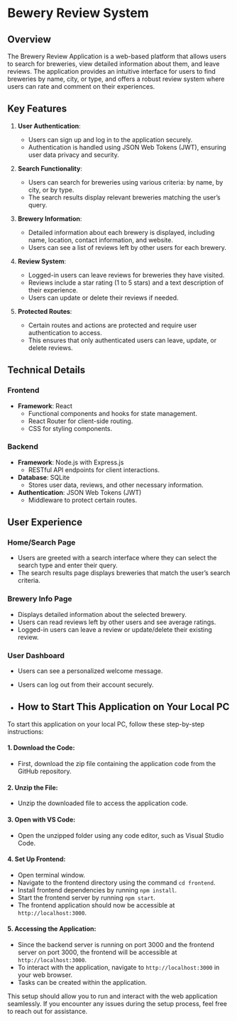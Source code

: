 # Bewery Review System

## Overview

The Brewery Review Application is a web-based platform that allows users to search for breweries, view detailed information about them, and leave reviews. The application provides an intuitive interface for users to find breweries by name, city, or type, and offers a robust review system where users can rate and comment on their experiences.

## Key Features

1. **User Authentication**:
   - Users can sign up and log in to the application securely.
   - Authentication is handled using JSON Web Tokens (JWT), ensuring user data privacy and security.

2. **Search Functionality**:
   - Users can search for breweries using various criteria: by name, by city, or by type.
   - The search results display relevant breweries matching the user’s query.

3. **Brewery Information**:
   - Detailed information about each brewery is displayed, including name, location, contact information, and website.
   - Users can see a list of reviews left by other users for each brewery.

4. **Review System**:
   - Logged-in users can leave reviews for breweries they have visited.
   - Reviews include a star rating (1 to 5 stars) and a text description of their experience.
   - Users can update or delete their reviews if needed.

5. **Protected Routes**:
   - Certain routes and actions are protected and require user authentication to access.
   - This ensures that only authenticated users can leave, update, or delete reviews.

## Technical Details

### Frontend
- **Framework**: React
  - Functional components and hooks for state management.
  - React Router for client-side routing.
  - CSS for styling components.

### Backend
- **Framework**: Node.js with Express.js
  - RESTful API endpoints for client interactions.
- **Database**: SQLite
  - Stores user data, reviews, and other necessary information.
- **Authentication**: JSON Web Tokens (JWT)
  - Middleware to protect certain routes.

## User Experience

### Home/Search Page
- Users are greeted with a search interface where they can select the search type and enter their query.
- The search results page displays breweries that match the user’s search criteria.

### Brewery Info Page
- Displays detailed information about the selected brewery.
- Users can read reviews left by other users and see average ratings.
- Logged-in users can leave a review or update/delete their existing review.

### User Dashboard
- Users can see a personalized welcome message.
- Users can log out from their account securely.

- ## How to Start This Application on Your Local PC

To start this application on your local PC, follow these step-by-step instructions:

#### 1. Download the Code:
- First, download the zip file containing the application code from the GitHub repository.

#### 2. Unzip the File:
- Unzip the downloaded file to access the application code.

#### 3. Open with VS Code:
- Open the unzipped folder using any code editor, such as Visual Studio Code.

#### 4. Set Up Frontend:
- Open terminal window.
- Navigate to the frontend directory using the command `cd frontend`.
- Install frontend dependencies by running `npm install`.
- Start the frontend server by running `npm start`.
- The frontend application should now be accessible at `http://localhost:3000`.

#### 5. Accessing the Application:
- Since the backend server is running on port 3000 and the frontend server on port 3000, the frontend will be accessible at `http://localhost:3000`.
- To interact with the application, navigate to `http://localhost:3000` in your web browser.
- Tasks can be created within the application.


This setup should allow you to run and interact with the web application seamlessly. If you encounter any issues during the setup process, feel free to reach out for assistance.
